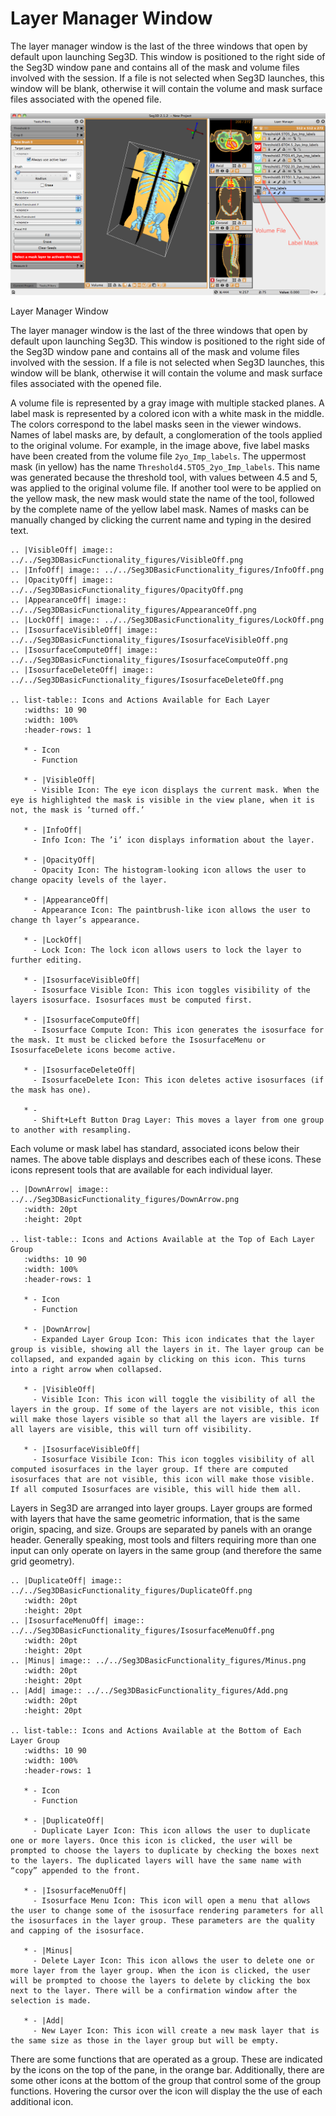 # Layer Manager Window

The layer manager window is the last of the three windows that open by default upon launching Seg3D. This window is positioned to the right side of the Seg3D window pane and contains all of the mask and volume files involved with the session. If a file is not selected when Seg3D launches, this window will be blank, otherwise it will contain the volume and mask surface files associated with the opened file.

![LayerWindow](../../Seg3DBasicFunctionality_figures/LayerWindow.png)
<figcaption>Layer Manager Window</figcaption>

The layer manager window is the last of the three windows that open by default upon launching Seg3D. This window is positioned to the right side of the Seg3D window pane and contains all of the mask and volume files involved with the session. If a file is not selected when Seg3D launches, this window will be blank, otherwise it will contain the volume and mask surface files associated with the opened file.

A volume file is represented by a gray image with multiple stacked planes. A label mask is represented by a colored icon with a white mask in the middle. The colors correspond to the label masks seen in the viewer windows. Names of label masks are, by default, a conglomeration of the tools applied to the original volume. For example, in the image above, five label masks have been created from the volume file `2yo_Imp_labels`. The uppermost mask (in yellow) has the name `Threshold4.5TO5_2yo_Imp_labels`. This name was generated because the threshold tool, with values between 4.5 and 5, was applied to the original volume file. If another tool were to be applied on the yellow mask, the new mask would state the name of the tool, followed by the complete name of the yellow label mask. Names of masks can be manually changed by clicking the current name and typing in the desired text.

```eval_rst
.. |VisibleOff| image:: ../../Seg3DBasicFunctionality_figures/VisibleOff.png
.. |InfoOff| image:: ../../Seg3DBasicFunctionality_figures/InfoOff.png
.. |OpacityOff| image:: ../../Seg3DBasicFunctionality_figures/OpacityOff.png
.. |AppearanceOff| image:: ../../Seg3DBasicFunctionality_figures/AppearanceOff.png
.. |LockOff| image:: ../../Seg3DBasicFunctionality_figures/LockOff.png
.. |IsosurfaceVisibleOff| image:: ../../Seg3DBasicFunctionality_figures/IsosurfaceVisibleOff.png
.. |IsosurfaceComputeOff| image:: ../../Seg3DBasicFunctionality_figures/IsosurfaceComputeOff.png
.. |IsosurfaceDeleteOff| image:: ../../Seg3DBasicFunctionality_figures/IsosurfaceDeleteOff.png

.. list-table:: Icons and Actions Available for Each Layer
   :widths: 10 90
   :width: 100%
   :header-rows: 1

   * - Icon
     - Function

   * - |VisibleOff|
     - Visible Icon: The eye icon displays the current mask. When the eye is highlighted the mask is visible in the view plane, when it is not, the mask is ’turned off.’

   * - |InfoOff|
     - Info Icon: The ’i’ icon displays information about the layer.

   * - |OpacityOff|
     - Opacity Icon: The histogram-looking icon allows the user to change opacity levels of the layer.

   * - |AppearanceOff|
     - Appearance Icon: The paintbrush-like icon allows the user to change th layer’s appearance.

   * - |LockOff|
     - Lock Icon: The lock icon allows users to lock the layer to further editing.

   * - |IsosurfaceVisibleOff|
     - Isosurface Visible Icon: This icon toggles visibility of the layers isosurface. Isosurfaces must be computed first.

   * - |IsosurfaceComputeOff|
     - Isosurface Compute Icon: This icon generates the isosurface for the mask. It must be clicked before the IsosurfaceMenu or IsosurfaceDelete icons become active.

   * - |IsosurfaceDeleteOff|
     - IsosurfaceDelete Icon: This icon deletes active isosurfaces (if the mask has one).

   * -
     - Shift+Left Button Drag Layer: This moves a layer from one group to another with resampling.

```

Each volume or mask label has standard, associated icons below their names. The above table displays and describes each of these icons. These icons represent tools that are available for each individual layer.

```eval_rst
.. |DownArrow| image:: ../../Seg3DBasicFunctionality_figures/DownArrow.png
   :width: 20pt
   :height: 20pt

.. list-table:: Icons and Actions Available at the Top of Each Layer Group
   :widths: 10 90
   :width: 100%
   :header-rows: 1

   * - Icon
     - Function

   * - |DownArrow|
     - Expanded Layer Group Icon: This icon indicates that the layer group is visible, showing all the layers in it. The layer group can be collapsed, and expanded again by clicking on this icon. This turns into a right arrow when collapsed.

   * - |VisibleOff|
     - Visible Icon: This icon will toggle the visibility of all the layers in the group. If some of the layers are not visible, this icon will make those layers visible so that all the layers are visible. If all layers are visible, this will turn off visibility.

   * - |IsosurfaceVisibleOff|
     - Isosurface Visibile Icon: This icon toggles visibility of all computed isosurfaces in the layer group. If there are computed isosurfaces that are not visible, this icon will make those visible. If all computed Isosurfaces are visible, this will hide them all.

```

Layers in Seg3D are arranged into layer groups. Layer groups are formed with layers that have the same geometric information, that is the same origin, spacing, and size. Groups are separated by panels with an orange header. Generally speaking, most tools and filters requiring more than one input can only operate on layers in the same group (and therefore the same grid geometry).

```eval_rst
.. |DuplicateOff| image:: ../../Seg3DBasicFunctionality_figures/DuplicateOff.png
   :width: 20pt
   :height: 20pt
.. |IsosurfaceMenuOff| image:: ../../Seg3DBasicFunctionality_figures/IsosurfaceMenuOff.png
   :width: 20pt
   :height: 20pt
.. |Minus| image:: ../../Seg3DBasicFunctionality_figures/Minus.png
   :width: 20pt
   :height: 20pt
.. |Add| image:: ../../Seg3DBasicFunctionality_figures/Add.png
   :width: 20pt
   :height: 20pt

.. list-table:: Icons and Actions Available at the Bottom of Each Layer Group
   :widths: 10 90
   :width: 100%
   :header-rows: 1

   * - Icon
     - Function

   * - |DuplicateOff|
     - Duplicate Layer Icon: This icon allows the user to duplicate one or more layers. Once this icon is clicked, the user will be prompted to choose the layers to duplicate by checking the boxes next to the layers. The duplicated layers will have the same name with “copy” appended to the front.

   * - |IsosurfaceMenuOff|
     - Isosurface Menu Icon: This icon will open a menu that allows the user to change some of the isosurface rendering parameters for all the isosurfaces in the layer group. These parameters are the quality and capping of the isosurface.

   * - |Minus|
     - Delete Layer Icon: This icon allows the user to delete one or more layer from the layer group. When the icon is clicked, the user will be prompted to choose the layers to delete by clicking the box next to the layer. There will be a confirmation window after the selection is made.

   * - |Add|
     - New Layer Icon: This icon will create a new mask layer that is the same size as those in the layer group but will be empty.

```

There are some functions that are operated as a group. These are indicated by the icons on the top of the pane, in the orange bar. Additionally, there are some other icons at the bottom of the group that control some of the group functions. Hovering the cursor over the icon will display the the use of each additional icon.
